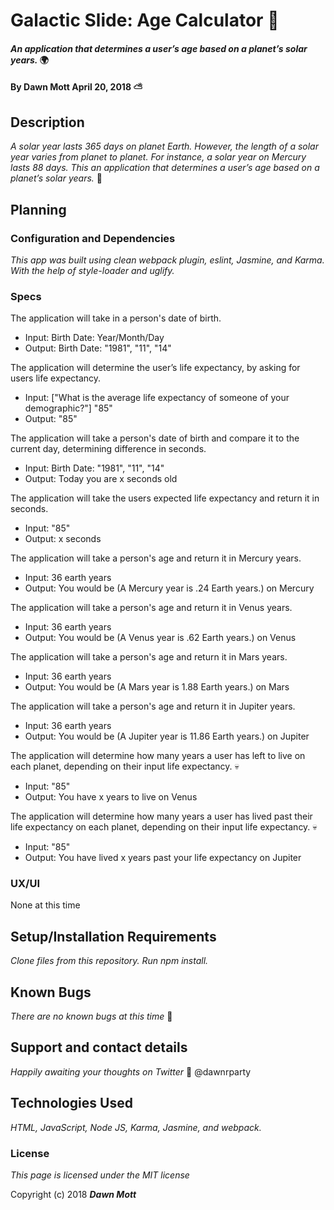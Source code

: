 # Galactic Slide: Age Calculator :dizzy:

#### _An application that determines a user’s age based on a planet’s solar years._ :earth_africa:

#### By **Dawn Mott April 20, 2018** :partly_sunny:

## Description
_A solar year lasts 365 days on planet Earth. However, the length of a solar year varies from planet to planet. For instance, a solar year on Mercury lasts 88 days. This an application that determines a user’s age based on a planet’s solar years._ :rocket:

## Planning

### Configuration and Dependencies
_This app was built using clean webpack plugin, eslint, Jasmine, and Karma. With the help of style-loader and uglify._

### Specs

The application will take in a person's date of birth.
* Input: Birth Date: Year/Month/Day
* Output: Birth Date: "1981", "11", "14"

The application will determine the user’s life expectancy, by asking for users life expectancy.
* Input: ["What is the average life expectancy of someone of your demographic?"] "85"
* Output: "85"

The application will take a person's date of birth and compare it to the current day, determining difference in seconds.
* Input: Birth Date: "1981", "11", "14"
* Output: Today you are x seconds old

The application will take the users expected life expectancy and return it in seconds.
* Input: "85"
* Output: x seconds

The application will take a person's age and return it in Mercury years.
* Input: 36 earth years
* Output: You would be (A Mercury year is .24 Earth years.) on Mercury

The application will take a person's age and return it in Venus years.
* Input: 36 earth years
* Output: You would be (A Venus year is .62 Earth years.) on Venus

The application will take a person's age and return it in Mars years.
* Input: 36 earth years
* Output: You would be (A Mars year is 1.88 Earth years.) on Mars

The application will take a person's age and return it in Jupiter years.
* Input: 36 earth years
* Output: You would be (A Jupiter year is 11.86 Earth years.) on Jupiter

The application will determine how many years a user has left to live on each planet, depending on their input life expectancy. :skull:
* Input: "85"
* Output: You have x years to live on Venus

The application will determine how many years a user has lived past their life expectancy on each planet, depending on their input life expectancy. :skull:
* Input: "85"
* Output: You have lived x years past your life expectancy on Jupiter

### UX/UI

None at this time

## Setup/Installation Requirements

_Clone files from this repository. Run npm install._


## Known Bugs

_There are no known bugs at this time_ :space_invader:

## Support and contact details

_Happily awaiting your thoughts on Twitter_ :hatched_chick: @dawnrparty

## Technologies Used

_HTML, JavaScript, Node JS, Karma, Jasmine, and webpack._

### License

*This page is licensed under the MIT license*

Copyright (c) 2018 **_Dawn Mott_**
